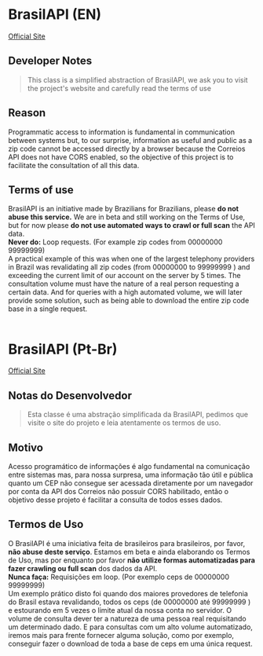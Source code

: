﻿# BrasilAPI (EN)
[Official Site](https://brasilapi.com.br/)

## Developer Notes

> This class is a simplified abstraction of BrasilAPI, we ask you to visit the project's website and carefully read the terms of use<br/>

## Reason 

Programmatic access to information is fundamental in communication between systems but, to our surprise, information as useful and public as a zip code cannot be accessed directly by a browser because the Correios API does not have CORS enabled, so the objective of this project is to facilitate the consultation of all this data.

## Terms of use

BrasilAPI is an initiative made by Brazilians for Brazilians, please **do not abuse this service.** We are in beta and still working on the Terms of Use, but for now please **do not use automated ways to crawl or full scan** the API data.<br/>
**Never do:** Loop requests. (For example zip codes from 00000000 99999999)<br/>
A practical example of this was when one of the largest telephony providers in Brazil was revalidating all zip codes (from 00000000 to 99999999 ) and exceeding the current limit of our account on the server by 5 times. The consultation volume must have the nature of a real person requesting a certain data. And for queries with a high automated volume, we will later provide some solution, such as being able to download the entire zip code base in a single request.<br/>
<br/>


# BrasilAPI (Pt-Br)
[Official Site](https://brasilapi.com.br/)

## Notas do Desenvolvedor

> Esta classe é uma abstração simplificada da BrasilAPI, pedimos que visite o site do projeto e leia atentamente os termos de uso.

## Motivo

Acesso programático de informações é algo fundamental na comunicação entre sistemas mas, para nossa surpresa, uma informação tão útil e pública quanto um CEP não consegue ser acessada diretamente por um navegador por conta da API dos Correios não possuir CORS habilitado, então o objetivo desse projeto é facilitar a consulta de todos esses dados.

## Termos de Uso

O BrasilAPI é uma iniciativa feita de brasileiros para brasileiros, por favor, **não abuse deste serviço**. Estamos em beta e ainda elaborando os Termos de Uso, mas por enquanto por favor **não utilize formas automatizadas para fazer crawling ou full scan** dos dados da API.<br/>
**Nunca faça:** Requisições em loop. (Por exemplo ceps de 00000000 99999999) <br/>
Um exemplo prático disto foi quando dos maiores provedores de telefonia do Brasil estava revalidando, todos os ceps (de 00000000 até 99999999 ) e estourando em 5 vezes o limite atual da nossa conta no servidor. O volume de consulta dever ter a natureza de uma pessoa real requisitando um determinado dado. E para consultas com um alto volume automatizado, iremos mais para frente fornecer alguma solução, como por exemplo, conseguir fazer o download de toda a base de ceps em uma única request.
